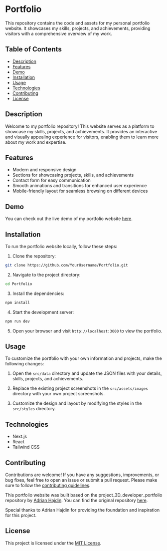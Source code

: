 <!-- Title -->
# Portfolio

<!-- Project Description -->
This repository contains the code and assets for my personal portfolio website. It showcases my skills, projects, and achievements, providing visitors with a comprehensive overview of my work.

<!-- Project Badges (Optional) -->
<!-- Add any relevant badges here, such as build status, license, etc. -->

<!-- Table of Contents -->
## Table of Contents
- [Description](#description)
- [Features](#features)
- [Demo](#demo)
- [Installation](#installation)
- [Usage](#usage)
- [Technologies](#technologies)
- [Contributing](#contributing)
- [License](#license)

<!-- Project Description -->
## Description
Welcome to my portfolio repository! This website serves as a platform to showcase my skills, projects, and achievements. It provides an interactive and visually appealing experience for visitors, enabling them to learn more about my work and expertise.

<!-- Project Features -->
## Features
- Modern and responsive design
- Sections for showcasing projects, skills, and achievements
- Contact form for easy communication
- Smooth animations and transitions for enhanced user experience
- Mobile-friendly layout for seamless browsing on different devices

<!-- Demo -->
## Demo
You can check out the live demo of my portfolio website [here](https://your-portfolio-url.com).

<!-- Installation -->
## Installation
To run the portfolio website locally, follow these steps:

1. Clone the repository:
```bash
git clone https://github.com/YourUsername/Portfolio.git
```

2. Navigate to the project directory:
```bash
cd Portfolio
```

3. Install the dependencies:

```bash
npm install
```

4. Start the development server:

```bash
npm run dev
```

5. Open your browser and visit `http://localhost:3000` to view the portfolio.

<!-- Usage -->
## Usage
To customize the portfolio with your own information and projects, make the following changes:

1. Open the `src/data` directory and update the JSON files with your details, skills, projects, and achievements.

2. Replace the existing project screenshots in the `src/assets/images` directory with your own project screenshots.

3. Customize the design and layout by modifying the styles in the `src/styles` directory.

<!-- Technologies -->
## Technologies
- Next.js
- React
- Tailwind CSS

<!-- Contributing -->
## Contributing
Contributions are welcome! If you have any suggestions, improvements, or bug fixes, feel free to open an issue or submit a pull request. Please make sure to follow the [contributing guidelines](CONTRIBUTING.md).

This portfolio website was built based on the project_3D_developer_portfolio repository by [Adrian Hajdin](https://github.com/adrianhajdin). You can find the original repository [here](https://github.com/adrianhajdin/project_3D_developer_portfolio). 

Special thanks to Adrian Hajdin for providing the foundation and inspiration for this project.


<!-- License -->
## License
This project is licensed under the [MIT License](LICENSE).





